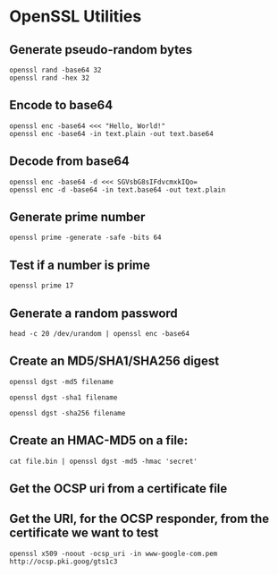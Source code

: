 # OpenSSL Utilities
## Generate pseudo-random bytes
```shell
openssl rand -base64 32
openssl rand -hex 32
```

## Encode to base64
```shell
openssl enc -base64 <<< "Hello, World!"
openssl enc -base64 -in text.plain -out text.base64
```

## Decode from base64
```shell
openssl enc -base64 -d <<< SGVsbG8sIFdvcmxkIQo=
openssl enc -d -base64 -in text.base64 -out text.plain
```

## Generate prime number
```shell
openssl prime -generate -safe -bits 64
```

## Test if a number is prime
```shell
openssl prime 17
```

## Generate a random password
```shell
head -c 20 /dev/urandom | openssl enc -base64
```

## Create an MD5/SHA1/SHA256 digest
```shell
openssl dgst -md5 filename
```

```shell
openssl dgst -sha1 filename
```

```shell
openssl dgst -sha256 filename
```

## Create an HMAC-MD5 on a file:
```shell
cat file.bin | openssl dgst -md5 -hmac 'secret'
```

## Get the OCSP uri from a certificate file
## Get the URI, for the OCSP responder, from the certificate we want to test
```shell
openssl x509 -noout -ocsp_uri -in www-google-com.pem 	http://ocsp.pki.goog/gts1c3
```
